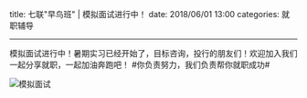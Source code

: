 title: 七联"早鸟班" | 模拟面试进行中！
date: 2018/06/01 13:00
categories: 就职辅导

---

模拟面试进行中！暑期实习已经开始了，目标咨询，投行的朋友们！欢迎加入我们一起分享就职，一起加油奔跑吧！ #你负责努力，我们负责帮你就职成功# ​​​​

![模拟面试](http://wx3.sinaimg.cn/mw690/a9a40e85gy1frz45vgsjij20zk0m87d1.jpg)